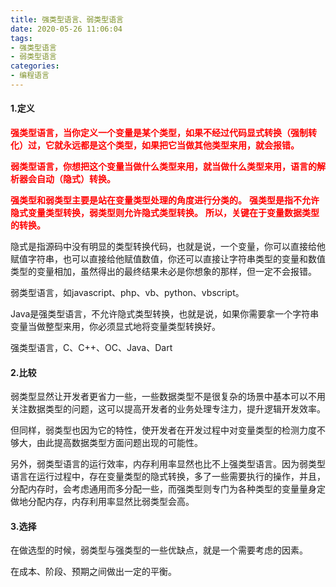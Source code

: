 ```yaml
---
title: 强类型语言、弱类型语言
date: 2020-05-26 11:06:04
tags:
- 强类型语言
- 弱类型语言
categories: 
- 编程语言
---
```

#### 1.定义

**<span style="color:red">强类型语言，当你定义一个变量是某个类型，如果不经过代码显式转换（强制转化）过，它就永远都是这个类型，如果把它当做其他类型来用，就会报错。</span>**

**<span style="color:red">弱类型语言，你想把这个变量当做什么类型来用，就当做什么类型来用，语言的解析器会自动（隐式）转换。</span>**
<!--more-->

**<span style="color:red">强类型和弱类型主要是站在变量类型处理的角度进行分类的。</span>**
**<span style="color:red">强类型是指不允许隐式变量类型转换，弱类型则允许隐式类型转换。</span>** 
**<span style="color:red">所以，关键在于变量数据类型的转换。</span>**

隐式是指源码中没有明显的类型转换代码，也就是说，一个变量，你可以直接给他赋值字符串，也可以直接给他赋值数值，你还可以直接让字符串类型的变量和数值类型的变量相加，虽然得出的最终结果未必是你想象的那样，但一定不会报错。  

弱类型语言，如javascript、php、vb、python、vbscript。

Java是强类型语言，不允许隐式类型转换，也就是说，如果你需要拿一个字符串变量当做整型来用，你必须显式地将变量类型转换好。

强类型语言，C、C++、OC、Java、Dart

#### 2.比较
弱类型显然让开发者更省力一些，一些数据类型不是很复杂的场景中基本可以不用关注数据类型的问题，这可以提高开发者的业务处理专注力，提升逻辑开发效率。

但同样，弱类型也因为它的特性，使开发者在开发过程中对变量类型的检测力度不够大，由此提高数据类型方面问题出现的可能性。

另外，弱类型语言的运行效率，内存利用率显然也比不上强类型语言。因为弱类型语言在运行过程中，存在变量类型的隐式转换，多了一些需要执行的操作，并且，分配内存时，会考虑通用而多分配一些，而强类型则专门为各种类型的变量量身定做地分配内存，内存利用率显然比弱类型会高。

#### 3.选择
在做选型的时候，弱类型与强类型的一些优缺点，就是一个需要考虑的因素。

在成本、阶段、预期之间做出一定的平衡。
